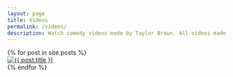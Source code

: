 ```yaml
---
layout: page
title: Videos
permalink: /videos/
description: Watch comedy videos made by Taylor Brown. All videos made in Chicago.
---
```


<div class="row">
  {% for post in site.posts %}
    <div class="col-md-4">
      <a href="{{ post.url }}" class="thumbnail"><img src="{{ post.thumbnail_image }}" alt="{{ post.title }}" class="img-fluid"></a>
    </div>
  {% endfor %}
</div><!--row-->